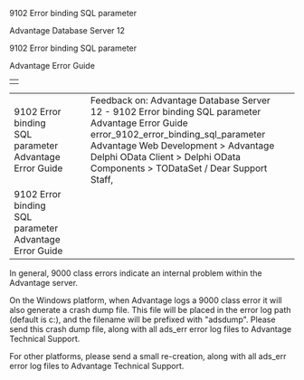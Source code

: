 9102 Error binding SQL parameter




Advantage Database Server 12  

9102 Error binding SQL parameter

Advantage Error Guide

|  |
| --- |
|  |

|  |  |  |  |  |
| --- | --- | --- | --- | --- |
| 9102 Error binding SQL parameter  Advantage Error Guide |  |  | Feedback on: Advantage Database Server 12 - 9102 Error binding SQL parameter Advantage Error Guide error\_9102\_error\_binding\_sql\_parameter Advantage Web Development > Advantage Delphi OData Client > Delphi OData Components > TODataSet / Dear Support Staff, |  |
| 9102 Error binding SQL parameter  Advantage Error Guide |  |  |  |  |

In general, 9000 class errors indicate an internal problem within the Advantage server.

On the Windows platform, when Advantage logs a 9000 class error it will also generate a crash dump file. This file will be placed in the error log path (default is c:\), and the filename will be prefixed with "adsdump". Please send this crash dump file, along with all ads\_err error log files to Advantage Technical Support.

For other platforms, please send a small re-creation, along with all ads\_err error log files to Advantage Technical Support.